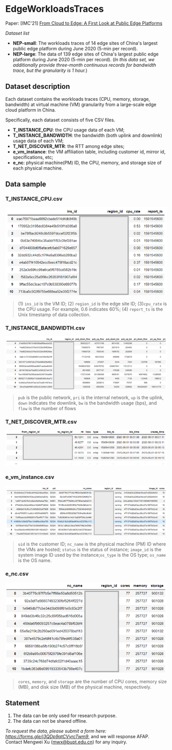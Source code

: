 # EdgeWorkloadsTraces

Paper: [IMC'21] [From Cloud to Edge: A First Look at Public Edge Platforms](https://arxiv.org/abs/2109.03395)



*Dataset list*

- **NEP-small**: The workloads traces of 14 edge sites of China's largest public edge platform during June 2020 (5-min per record).
- **NEP-large**: The data of 139 edge sites of China's largest public edge platform during June 2020 (5-min per record). (*In this data set, we additionally  provide three-month continuous records for bandwidth trace, but the granularity is 1 hour.*)


## Dataset description

Each dataset contains the workloads traces (CPU, memory, storage, bandwidth) at virtual machine (VM) granularity from a large-scale edge cloud platform in China.

Specifically, each dataset consists of five CSV files.

 - **T\_INSTANCE\_CPU**: the CPU usage data of each VM;
 - **T\_INSTANCE\_BANDWIDTH**: the bandwidth (both uplink and downlink) usage data of each VM;
 - **T\_NET\_DISCOVER\_MTR**: the RTT among edge sites;
 - **e\_vm\_instance**: the VM affiliation table, including customer id, mirror id, specifications, etc;
 - **e_nc**: physical machine(PM) ID, the CPU, memory, and storage size of each physical machine.

## Data sample

### T\_INSTANCE\_CPU.csv
<img src='images/small_cpu.png'>

> (1) `ins_id` is the VM ID;
> (2) `region_id` is the edge site ID;
> (3)`cpu_rate` is the CPU usage. For example, 0.6 indicates 60%;
> (4) `report_ts` is the Unix timestamp of data collection.


### T\_INSTANCE\_BANDWIDTH.csv
<img src='images/small_bw.png'>

> `pub` is the public network, `pri` is the internal network, `up` is the uplink, `down` indicates the downlink, `bw` is the bandwidth usage (bps), and `flow` is the number of flows

### T\_NET\_DISCOVER\_MTR.csv
<img src='images/small_rtt.png'>

### e\_vm\_instance.csv
<img src='images/small_ins.png'>

> `uid` is the customer ID; `nc_name` is the physical machine (PM) ID where the VMs are hosted; `status` is the status of instance; `image_id` is the system image ID used by the instance;`os_type` is the OS type; `os_name` is the OS name.

### e\_nc.csv
<img src='images/small_nc.png'>

> `cores`, `memory`, and `storage` are the number of CPU cores, memory size (MB), and disk size (MB) of the physical machine, respectively.



## Statement

1. The data can be only used for research purpose.
2. The data can not be shared offline.

*To request the data, please submit a form here: https://forms.gle/j3QDp9qtCVyrcTwm9*, and we will response AFAP.
Contact Mengwei Xu (mwx@bupt.edu.cn) for any inquiry.

